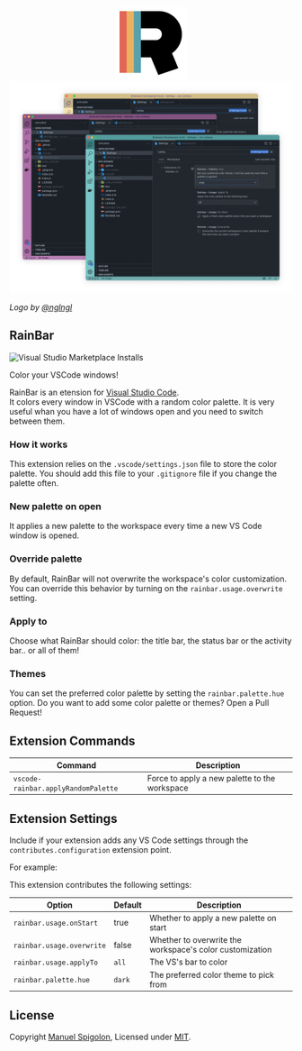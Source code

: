 <p align="center">
  <img src="https://raw.githubusercontent.com/Eomm/vscode-rainbar/742cd678b5b8ba5fa1038cf587abc4f858568cc4/images/rainbar-128.png" alt="RainBar logo" />
  <img src="https://raw.githubusercontent.com/Eomm/vscode-rainbar/main/images/rainbar-hero.png" alt="RainBar Preview" />
</p>

_Logo by [@nglngl](https://github.com/nglngl)_

## RainBar

![Visual Studio Marketplace Installs](https://img.shields.io/visual-studio-marketplace/i/vscode-eomm.vscode-rainbar?style=plastic)

Color your VSCode windows! 

RainBar is an etension for [Visual Studio Code](https://code.visualstudio.com/).  
It colors every window in VSCode with a random color palette.
It is very useful whan you have a lot of windows open and you need to switch between them.

### How it works

This extension relies on the `.vscode/settings.json` file to store the color palette.
You should add this file to your `.gitignore` file if you change the palette often.

### New palette on open

It applies a new palette to the workspace every time a new VS Code window is opened.

### Override palette

By default, RainBar will not overwrite the workspace's color customization.
You can override this behavior by turning on the `rainbar.usage.overwrite` setting.

### Apply to

Choose what RainBar should color: the title bar, the status bar or the activity bar.. or all of them!

### Themes

You can set the preferred color palette by setting the `rainbar.palette.hue` option.
Do you want to add some color palette or themes? Open a Pull Request!


## Extension Commands

| Command | Description |
|---------|-------------|
| `vscode-rainbar.applyRandomPalette` | Force to apply a new palette to the workspace |


## Extension Settings

Include if your extension adds any VS Code settings through the `contributes.configuration` extension point.

For example:

This extension contributes the following settings:

| Option | Default | Description |
| ------ | ------- | ----------- |
| `rainbar.usage.onStart`     | true | Whether to apply a new palette on start |
| `rainbar.usage.overwrite`   | false | Whether to overwrite the workspace's color customization |
| `rainbar.usage.applyTo`    | `all` | The VS's bar to color |
| `rainbar.palette.hue`       | `dark` | The preferred color theme to pick from |


## License

Copyright [Manuel Spigolon](https://github.com/Eomm), Licensed under [MIT](./LICENSE).
